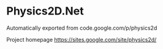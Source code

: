 # Physics2D.Net
Automatically exported from code.google.com/p/physics2d

Project homepage https://sites.google.com/site/physics2d/
